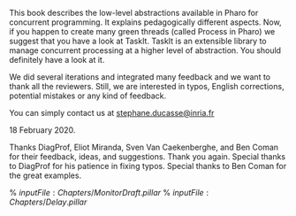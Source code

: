 This book describes the low-level abstractions available in Pharo for concurrent programming. It explains pedagogically different aspects. Now, if you happen to create many green threads \(called Process in Pharo\) we suggest that you have a look at TaskIt. TaskIt is an extensible library to manage concurrent processing at a higher level of abstraction. You should definitely have a look at it. We did several iterations and integrated many feedback and we want to thank all the reviewers. Still, we are interested in typos, English corrections,potential mistakes or any kind of feedback. You can simply contact us at stephane.ducasse@inria.fr18 February  2020.Thanks DiagProf, Eliot Miranda, Sven Van Caekenberghe, and Ben Coman for their feedback, ideas, and suggestions.Thank you again. Special thanks to DiagProf for his patience in fixing typos. Special thanks to Ben Coman for the great examples.<!inputFile|path=Chapters/Overview.md!><!inputFile|path=Chapters/Semaphores.md!><!inputFile|path=Chapters/Scheduler.md!><!inputFile|path=Chapters/SemaphoreAtWork.md!><!inputFile|path=Chapters/TaskIt.md!>% ${inputFile:Chapters/MonitorDraft.pillar}$% ${inputFile:Chapters/Delay.pillar}$